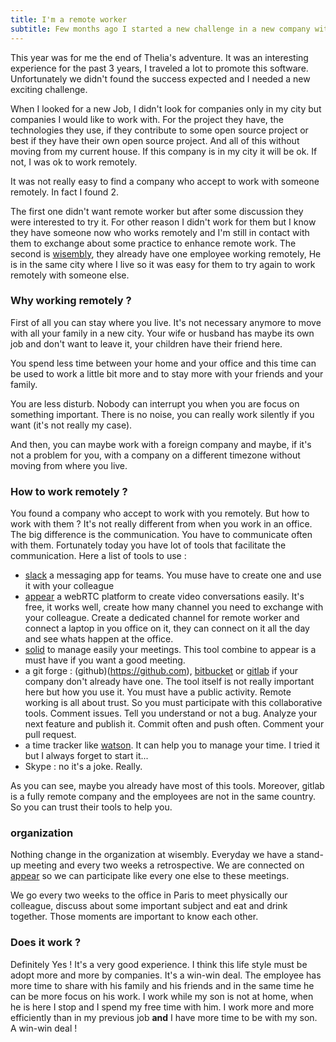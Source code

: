 ```yaml
---
title: I'm a remote worker
subtitle: Few months ago I started a new challenge in a new company with a new work life style : remote working.
---
```


This year was for me the end of Thelia's adventure. It was an interesting experience for the past 3 years, I traveled a lot to promote this software. Unfortunately we didn't found the success expected and I needed a new exciting challenge.

When I looked for a new Job, I didn't look for companies only in my city but companies I would like to work with. For the project they have, the technologies they use, if they contribute to some open source project or best if they have their own open source project. And all of this without moving from my current house. If this company is in my city it will be ok. If not, I was ok to work remotely.

It was not really easy to find a company who accept to work with someone remotely. In fact I found 2.

The first one didn't want remote worker but after some discussion they were interested to try it. For other reason I didn't work for them  but I know they have someone now who works remotely and I'm still in contact with them to exchange about some practice to enhance remote work.
The second is [wisembly](http://www.wisembly.com), they already have one employee working remotely, He is in the same city where I live so it was easy for them to try again to work remotely with someone else.

### Why working remotely ?

First of all you can stay where you live. It's not necessary anymore to move with all your family in a new city. Your wife or husband has maybe its own job and don't want to leave it, your children have their friend here.

You spend less time between your home and your office and this time can be used to work a little bit more and to stay more with your friends and your family.

You are less disturb. Nobody can interrupt you when you are focus on something important. There is no noise, you can really work silently if you want (it's not really  my case).

And then, you can maybe work with a foreign company and maybe, if it's not a problem for you, with a company on a different timezone without moving from where you live.

### How to work remotely ?

You found a company who accept to work with you remotely. But how to work with them ? It's not really different from when you work in an office. The big difference is the communication. You have to communicate often with them. Fortunately today you have lot of tools that facilitate the communication. Here a list of tools to use :

- [slack](https://slack.com/) a messaging app for teams. You muse have to create one and use it with your colleague
- [appear](https://appear.in/) a webRTC platform to create video conversations easily. It's free, it works well, create how many channel you need to exchange with your colleague. Create a dedicated channel for remote worker and connect a laptop in you office on it, they can connect on it all the day and see whats happen at the office.
- [solid](http://getsolid.io/) to manage easily your meetings. This tool combine to appear is a must have if you want a good meeting.
- a git forge : (github)(https://github.com), [bitbucket](https://bitbucket.org/) or [gitlab](https://gitlab.com) if your company don't already have one. The tool itself is not really important here but how you use it. You must have a public activity. Remote working is all about trust. So you must participate with this collaborative tools. Comment issues. Tell you understand or not a bug. Analyze your next feature and publish it. Commit often and push often. Comment your pull request.
- a time tracker like [watson](https://github.com/TailorDev/Watson). It can help you to manage your time. I tried it but I always forget to start it...
- Skype : no it's a joke. Really.

As you can see, maybe you already have most of this tools. Moreover, gitlab is a fully remote company and the employees are not in the same country. So you can trust their tools to help you.

### organization

Nothing change in the organization at wisembly. Everyday we have a stand-up meeting and every two weeks a retrospective. We are connected on [appear](https://appear.in/) so we can participate like every one else to these meetings.

We go every two weeks to the office in Paris to meet physically our colleague, discuss about some important subject and eat and drink together. Those moments are important to know each other.

### Does it work ?

Definitely Yes ! It's a very good experience. I think this life style must be adopt more and more by companies. It's a win-win deal. The employee has more time to share with his family and his friends and in the same time he can be more focus on his work. I work while my son is not at home, when he is here I stop and I spend my free time with him. I work more and more efficiently than in my previous job __and__ I have more time to be with my son. A win-win deal !
